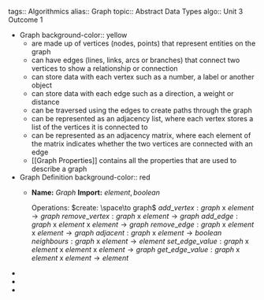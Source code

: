 tags:: Algorithmics
alias:: Graph
topic:: Abstract Data Types
algo:: Unit 3 Outcome 1

- Graph
  background-color:: yellow
	- are made up of vertices (nodes, points) that represent entities on the graph
	- can have edges (lines, links, arcs or branches) that connect two vertices to show a relationship or connection
	- can store data with each vertex such as a number, a label or another object
	- can store data with each edge such as a direction, a weight or distance
	- can be traversed using the edges to create paths through the graph
	- can be represented as an adjacency list, where each vertex stores a list of the vertices it is connected to
	- can be represented as an adjacency matrix, where each element of the matrix indicates whether the two vertices are connected with an edge
	- [[Graph Properties]] contains all the properties that are used to describe a graph
- Graph Definition
  background-color:: red
	- **Name:** $Graph$
	  **Import:** $element, boolean$
	   
	  Operations:
	  $create: \space\to graph$
	  $add\_vertex: graph$ x $element \to graph$
	  $remove\_vertex: graph$ x $element \to graph$
	  $add\_edge: graph$ x $element$ x $element \to graph$
	  $remove\_edge: graph$ x $element$ x $element \to graph$
	  $adjacent: graph$ x $element \to boolean$
	  $neighbours: graph$ x $element \to element$
	  $set\_edge\_value: graph$ x $element$ x $element$ x $element \to graph$
	  $get\_edge\_value: graph$ x $element$ x $element \to element$
-
-
-